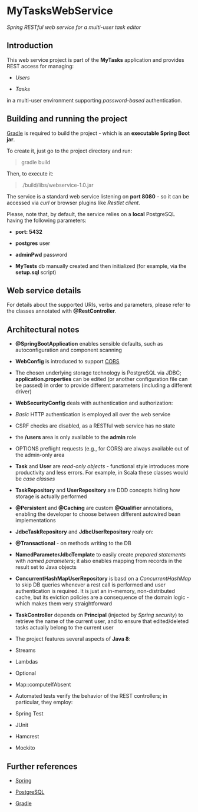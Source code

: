 # MyTasksWebService

*Spring RESTful web service for a multi-user task editor*


## Introduction

This web service project is part of the **MyTasks** application and provides REST access for managing:

* *Users*

* *Tasks*

in a multi-user environment supporting *password-based* authentication.


## Building and running the project

[Gradle](https://gradle.org/) is required to build the project - which is an **executable Spring Boot jar**.

To create it, just go to the project directory and run:

> gradle build

Then, to execute it:

> ./build/libs/webservice-1.0.jar

The service is a standard web service listening on **port 8080** - so it can be accessed via *curl* or browser plugins like *Restlet client*.

Please, note that, by default, the service relies on a **local** PostgreSQL having the following parameters:

* **port: 5432**

* **postgres** user

* **adminPwd** password

* **MyTests** db manually created and then initialized (for example, via the **setup.sql** script)


## Web service details

For details about the supported URIs, verbs and parameters, please refer to the classes annotated with **@RestController**.



## Architectural notes

* **@SpringBootApplication** enables sensible defaults, such as autoconfiguration and component scanning

* **WebConfig** is introduced to support [CORS](https://en.wikipedia.org/wiki/Cross-origin_resource_sharing)

* The chosen underlying storage technology is PostgreSQL via JDBC; **application.properties** can be edited (or another configuration file can be passed) in order to provide different parameters (including a different driver)

* **WebSecurityConfig** deals with authentication and authorization:

 * *Basic* HTTP authentication is employed all over the web service

 * CSRF checks are disabled, as a RESTful web service has no state

 * the **/users** area is only available to the **admin** role

 * OPTIONS preflight requests (e.g., for CORS) are always available out of the admin-only area

* **Task** and **User** are *read-only objects* - functional style introduces more productivity and less errors. For example, in Scala these classes would be *case classes*

* **TaskRepository** and **UserRepository** are DDD concepts hiding how storage is actually performed

* **@Persistent** and **@Caching** are custom **@Qualifier** annotations, enabling the developer to choose between different autowired bean implementations

* **JdbcTaskRepository** and **JdbcUserRepository** realy on:

 * **@Transactional** - on methods writing to the DB

 * **NamedParameterJdbcTemplate** to easily create *prepared statements* with *named parameters*; it also enables mapping from records in the result set to Java objects

 * **ConcurrentHashMapUserRepository** is basd on a *ConcurrentHashMap* to skip DB queries whenever a rest call is performed and user authentication is required. It is just an in-memory, non-distributed cache, but its eviction policies are a consequence of the domain logic - which makes them very straightforward

 * **TaskController** depends on **Principal** (injected by *Spring security*) to retrieve the name of the current user, and to ensure that edited/deleted tasks actually belong to the current user


 * The project features several aspects of **Java 8**:

  * Streams

  * Lambdas

  * Optional

  * Map::computeIfAbsent

* Automated tests verify the behavior of the REST controllers; in particular, they employ:

 * Spring Test

 * JUnit

 * Hamcrest

 * Mockito


## Further references

* [Spring](https://spring.io/)

* [PostgreSQL](https://www.postgresql.org/)

* [Gradle](https://gradle.org/)
